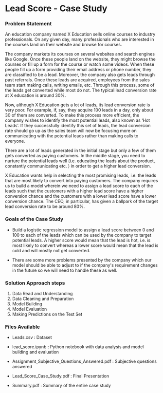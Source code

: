 # Lead Score - Case Study

### Problem Statement

An education company named X Education sells online courses to industry professionals. On any given day, many professionals who are interested in the courses land on their website and browse for courses. 

The company markets its courses on several websites and search engines like Google. Once these people land on the website, they might browse the courses or fill up a form for the course or watch some videos. When these people fill up a form providing their email address or phone number, they are classified to be a lead. Moreover, the company also gets leads through past referrals. Once these leads are acquired, employees from the sales team start making calls, writing emails, etc. Through this process, some of the leads get converted while most do not. The typical lead conversion rate at X education is around 30%. 

Now, although X Education gets a lot of leads, its lead conversion rate is very poor. For example, if, say, they acquire 100 leads in a day, only about 30 of them are converted. To make this process more efficient, the company wishes to identify the most potential leads, also known as ‘Hot Leads’. If they successfully identify this set of leads, the lead conversion rate should go up as the sales team will now be focusing more on communicating with the potential leads rather than making calls to everyone.

There are a lot of leads generated in the initial stage but only a few of them gets converted as paying customers. In the middle stage, you need to nurture the potential leads well (i.e. educating the leads about the product, constantly communicating etc. ) in order to get a higher lead conversion.

X Education wants help in selecting the most promising leads, i.e. the leads that are most likely to convert into paying customers. The company requires us to build a model wherein we need to assign a lead score to each of the leads such that the customers with a higher lead score have a higher conversion chance and the customers with a lower lead score have a lower conversion chance. The CEO, in particular, has given a ballpark of the target lead conversion rate to be around 80%.


### Goals of the Case Study

- Build a logistic regression model to assign a lead score between 0 and 100 to each of the leads which can be used by the company to target potential leads. A higher score would mean that the lead is hot, i.e. is most likely to convert whereas a lower score would mean that the lead is cold and will mostly not get converted.

- There are some more problems presented by the company which our model should be able to adjust to if the company's requirement changes in the future so we will need to handle these as well.


### Solution Approach steps

1. Data Read and Understanding
2. Data Cleaning and Preparation
3. Model Building
4. Model Evaluation
5. Making Predictions on the Test Set

### Files Available

- Leads.csv : Dataset

- lead_score.ipynb : Python notebook with data analysis and model building and evaluation

- Assignment_Subjective_Questions_Answered.pdf : Subjective questions answered

- Lead_Score_Case_Study.pdf : Final Presentation

- Summary.pdf : Summary of the entire case study